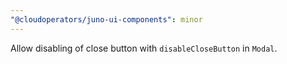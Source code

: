 ```yaml
---
"@cloudoperators/juno-ui-components": minor
---
```


Allow disabling of close button with `disableCloseButton` in `Modal`.
